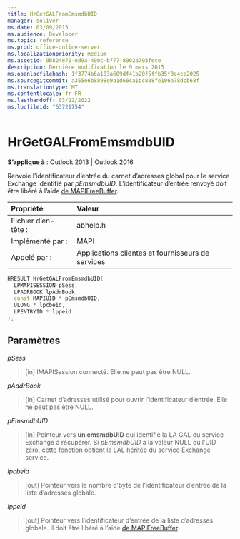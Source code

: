 ```yaml
---
title: HrGetGALFromEmsmdbUID
manager: soliver
ms.date: 03/09/2015
ms.audience: Developer
ms.topic: reference
ms.prod: office-online-server
ms.localizationpriority: medium
ms.assetid: 9b824e70-ed9a-490c-b777-8902a793fece
description: Dernière modification le 9 mars 2015
ms.openlocfilehash: 1f3774b6a103a609df41b20f5ffb35f0e4ce2025
ms.sourcegitcommit: a355e6b8898e9a1d66ca1bc808fe106e78dcb68f
ms.translationtype: MT
ms.contentlocale: fr-FR
ms.lasthandoff: 03/22/2022
ms.locfileid: "63721754"
---
```

# <a name="hrgetgalfromemsmdbuid"></a>HrGetGALFromEmsmdbUID

  
  
**S’applique à** : Outlook 2013 | Outlook 2016 
  
Renvoie l’identificateur d’entrée du carnet d’adresses global pour le service Exchange identifié par _pEmsmdbUID_. L’identificateur d’entrée renvoyé doit être libéré à l’aide [de MAPIFreeBuffer](mapifreebuffer.md).
  
|Propriété |Valeur |
|:-----|:-----|
|Fichier d’en-tête :  <br/> |abhelp.h  <br/> |
|Implémenté par :  <br/> |MAPI  <br/> |
|Appelé par :  <br/> |Applications clientes et fournisseurs de services  <br/> |
   
```cpp
HRESULT HrGetGALFromEmsmdbUID(
  LPMAPISESSION pSess,
  LPADRBOOK lpAdrBook,
  const MAPIUID * pEmsmdbUID,
  ULONG * lpcbeid,
  LPENTRYID * lppeid
);
```

## <a name="parameters"></a>Paramètres

 _pSess_
  
> [in] IMAPISession connecté. Elle ne peut pas être NULL.
    
 _pAddrBook_
  
> [in] Carnet d’adresses utilisé pour ouvrir l’identificateur d’entrée. Elle ne peut pas être NULL.
    
 _pEmsmdbUID_
  
> [in] Pointeur vers **un emsmdbUID** qui identifie la LA GAL du service Exchange à récupérer. Si _pEmsmdbUID_ a la valeur NULL ou l’UID zéro, cette fonction obtient la LAL héritée du service Exchange service. 
    
 _lpcbeid_
  
> [out] Pointeur vers le nombre d’byte de l’identificateur d’entrée de la liste d’adresses globale.
    
 _lppeid_
  
> [out] Pointeur vers l’identificateur d’entrée de la liste d’adresses globale. Il doit être libéré à l’aide [de MAPIFreeBuffer](mapifreebuffer.md).
    

